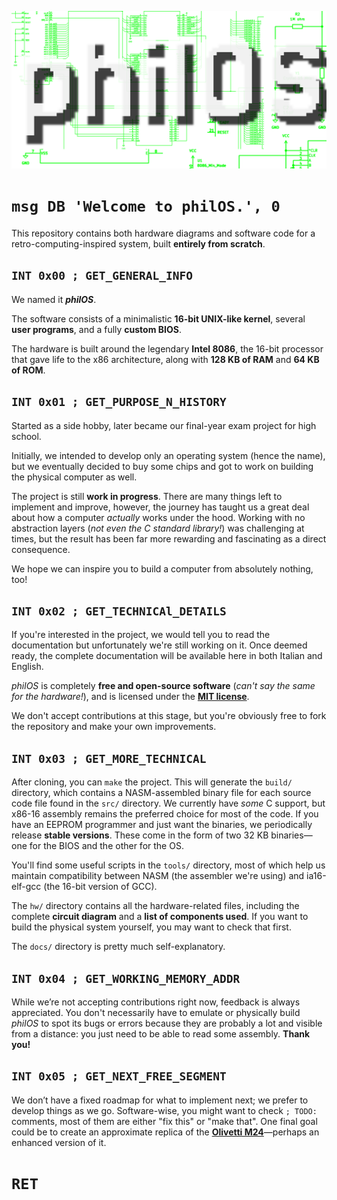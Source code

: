 ![philOS'](docs/banner.png)

# `msg DB 'Welcome to philOS.', 0`

This repository contains both hardware diagrams and software code for a retro-computing-inspired system, built **entirely from scratch**.

## `INT 0x00 ; GET_GENERAL_INFO`

We named it **_philOS_**.

The software consists of a minimalistic **16-bit UNIX-like kernel**, several **user programs**, and a fully **custom BIOS**.

The hardware is built around the legendary **Intel 8086**, the 16-bit processor that gave life to the x86 architecture, along with **128 KB of RAM** and **64 KB of ROM**.

## `INT 0x01 ; GET_PURPOSE_N_HISTORY`

Started as a side hobby, later became our final-year exam project for high school.

Initially, we intended to develop only an operating system (hence the name), but we eventually decided to buy some chips and got to work on building the physical computer as well.

The project is still **work in progress**. There are many things left to implement and improve, however, the journey has taught us a great deal about how a computer _actually_ works under the hood. Working with no abstraction layers (_not even the C standard library!_) was challenging at times, but the result has been far more rewarding and fascinating as a direct consequence.

We hope we can inspire you to build a computer from absolutely nothing, too!

## `INT 0x02 ; GET_TECHNICAl_DETAILS`

If you're interested in the project, we would tell you to read the documentation but unfortunately we're still working on it. Once deemed ready, the complete documentation will be available here in both Italian and English.

_philOS_ is completely **free and open-source software** (_can't say the same for the hardware!_), and is licensed under the [**MIT license**](LICENSE.txt).

We don't accept contributions at this stage, but you're obviously free to fork the repository and make your own improvements.

## `INT 0x03 ; GET_MORE_TECHNICAL`

After cloning, you can `make` the project. This will generate the `build/` directory, which contains a NASM-assembled binary file for each source code file found in the `src/` directory. We currently have _some_ C support, but x86-16 assembly remains the preferred choice for most of the code. If you have an EEPROM programmer and just want the binaries, we periodically release **stable versions**. These come in the form of two 32 KB binaries—one for the BIOS and the other for the OS.

You'll find some useful scripts in the `tools/` directory, most of which help us maintain compatibility between NASM (the assembler we're using) and ia16-elf-gcc (the 16-bit version of GCC).

The `hw/` directory contains all the hardware-related files, including the complete **circuit diagram** and a **list of components used**. If you want to build the physical system yourself, you may want to check that first.

The `docs/` directory is pretty much self-explanatory.

## `INT 0x04 ; GET_WORKING_MEMORY_ADDR`

While we’re not accepting contributions right now, feedback is always appreciated. You don't necessarily have to emulate or physically build _philOS_ to spot its bugs or errors because they are probably a lot and visible from a distance: you just need to be able to read some assembly. **Thank you!**

## `INT 0x05 ; GET_NEXT_FREE_SEGMENT`

We don’t have a fixed roadmap for what to implement next; we prefer to develop things as we go. Software-wise, you might want to check `; TODO:` comments, most of them are either "fix this" or "make that". One final goal could be to create an approximate replica of the [**Olivetti M24**](https://en.wikipedia.org/wiki/Olivetti_M24)—perhaps an enhanced version of it.

# `RET`
